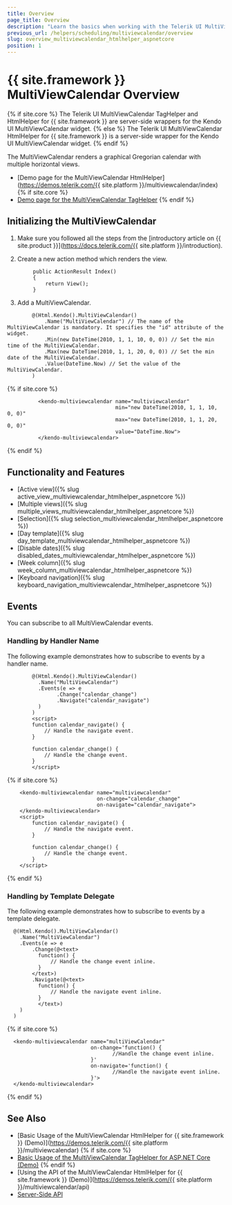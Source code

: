 ```yaml
---
title: Overview
page_title: Overview
description: "Learn the basics when working with the Telerik UI MultiViewCalendar component for {{ site.framework }}."
previous_url: /helpers/scheduling/multiviewcalendar/overview
slug: overview_multiviewcalendar_htmlhelper_aspnetcore
position: 1
---
```


# {{ site.framework }} MultiViewCalendar Overview

{% if site.core %}
The Telerik UI MultiViewCalendar TagHelper and HtmlHelper for {{ site.framework }} are server-side wrappers for the Kendo UI MultiViewCalendar widget.
{% else %}
The Telerik UI MultiViewCalendar HtmlHelper for {{ site.framework }} is a server-side wrapper for the Kendo UI MultiViewCalendar widget.
{% endif %}

The MultiViewCalendar renders a graphical Gregorian calendar with multiple horizontal views.

* [Demo page for the MultiViewCalendar HtmlHelper](https://demos.telerik.com/{{ site.platform }}/multiviewcalendar/index)
{% if site.core %}
* [Demo page for the MultiViewCalendar TagHelper](https://demos.telerik.com/aspnet-core/multiviewcalendar)
{% endif %}

## Initializing the MultiViewCalendar

1. Make sure you followed all the steps from the [introductory article on {{ site.product }}](https://docs.telerik.com/{{ site.platform }}/introduction).
1. Create a new action method which renders the view.

            public ActionResult Index()
            {
                return View();
            }

1. Add a MultiViewCalendar.

  ```HtmlHelper
          @(Html.Kendo().MultiViewCalendar()
              .Name("MultiViewCalendar") // The name of the MultiViewCalendar is mandatory. It specifies the "id" attribute of the widget.
              .Min(new DateTime(2010, 1, 1, 10, 0, 0)) // Set the min time of the MultiViewCalendar.
              .Max(new DateTime(2010, 1, 1, 20, 0, 0)) // Set the min date of the MultiViewCalendar.
              .Value(DateTime.Now) // Set the value of the MultiViewCalendar.
          )
  ```
  {% if site.core %}
  ```TagHelper
            <kendo-multiviewcalendar name="multiviewcalendar"
                                     min="new DateTime(2010, 1, 1, 10, 0, 0)"
                                     max="new DateTime(2010, 1, 1, 20, 0, 0)"
                                     value="DateTime.Now">
            </kendo-multiviewcalendar>
  ```
  {% endif %}

## Functionality and Features

* [Active view]({% slug active_view_multiviewcalendar_htmlhelper_aspnetcore %})
* [Multiple views]({% slug multiple_views_multiviewcalendar_htmlhelper_aspnetcore %})
* [Selection]({% slug selection_multiviewcalendar_htmlhelper_aspnetcore %})
* [Day template]({% slug day_template_multiviewcalendar_htmlhelper_aspnetcore %})
* [Disable dates]({% slug disabled_dates_multiviewcalendar_htmlhelper_aspnetcore %})
* [Week column]({% slug week_column_multiviewcalendar_htmlhelper_aspnetcore %})
* [Keyboard navigation]({% slug keyboard_navigation_multiviewcalendar_htmlhelper_aspnetcore %})

## Events

You can subscribe to all MultiViewCalendar events. 

### Handling by Handler Name

The following example demonstrates how to subscribe to events by a handler name.

```HtmlHelper
        @(Html.Kendo().MultiViewCalendar()
          .Name("MultiViewCalendar")
          .Events(e => e
                .Change("calendar_change")
                .Navigate("calendar_navigate")
          )
        )
        <script>
        function calendar_navigate() {
            // Handle the navigate event.
        }

        function calendar_change() {
            // Handle the change event.
        }
        </script>
```
{% if site.core %}
```TagHelper
    <kendo-multiviewcalendar name="multiviewcalendar" 
                             on-change="calendar_change" 
                             on-navigate="calendar_navigate">
    </kendo-multiviewcalendar>
    <script>
        function calendar_navigate() {
            // Handle the navigate event.
        }

        function calendar_change() {
            // Handle the change event.
        }
    </script>
```
{% endif %}

### Handling by Template Delegate

The following example demonstrates how to subscribe to events by a template delegate.

```HtmlHelper
  @(Html.Kendo().MultiViewCalendar()
    .Name("MultiViewCalendar")
    .Events(e => e
        .Change(@<text>
          function() {
              // Handle the change event inline.
          }
        </text>)
        .Navigate(@<text>
          function() {
              // Handle the navigate event inline.
          }
          </text>)
    )
  )
```
{% if site.core %}
```TagHelper
  <kendo-multiviewcalendar name="multiViewCalendar"
                           on-change='function() {
                                  //Handle the change event inline.
                           }'
                           on-navigate='function() {
                                  //Handle the navigate event inline.
                           }'>
  </kendo-multiviewcalendar>
```
{% endif %}

## See Also

* [Basic Usage of the MultiViewCalendar HtmlHelper for {{ site.framework }} (Demo)](https://demos.telerik.com/{{ site.platform }}/multiviewcalendar)
{% if site.core %}
* [Basic Usage of the MultiViewCalendar TagHelper for ASP.NET Core (Demo)](https://demos.telerik.com/aspnet-core/multiviewcalendar)
{% endif %}
* [Using the API of the MultiViewCalendar HtmlHelper for {{ site.framework }} (Demo)](https://demos.telerik.com/{{ site.platform }}/multiviewcalendar/api)
* [Server-Side API](/api/multiviewcalendar)
